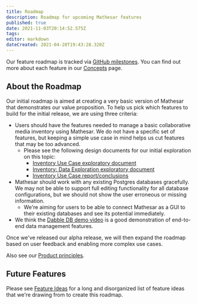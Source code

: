 ```yaml
---
title: Roadmap
description: Roadmap for upcoming Mathesar features
published: true
date: 2021-11-03T20:14:52.575Z
tags: 
editor: markdown
dateCreated: 2021-04-20T19:43:28.320Z
---
```


Our feature roadmap is tracked via [GitHub milestones](https://github.com/centerofci/mathesar/milestones?direction=asc&sort=due_date&state=open). You can find out more about each feature in our [Concepts](/product/concepts) page.

## About the Roadmap

Our initial roadmap is aimed at creating a very basic version of Mathesar that demonstrates our value proposition. To help us pick which features to build for the initial release, we are using three criteria:
- Users should have the features needed to manage a basic collaborative media inventory using Mathesar. We do not have a specific set of features, but keeping a simple use case in mind helps us cut features that may be too advanced.
  - Please see the following design documents for our initial exploration on this topic:
    - [Inventory Use Case exploratory document](/design/exploration/use-cases/inventory-use-case)
    - [Inventory: Data Exploration exploratory document](/design/exploration/inventory-data-exploration)
    - [Inventory Use Case report/conclusions](/design/reports/inventory-use-case)
- Mathesar should work with any existing Postgres databases gracefully. We may not be able to support full editing functionality for all database configurations, but we should not show the user erroneous or missing information.
  - We're aiming for users to be able to connect Mathesar as a GUI to their existing databases and see its potential immediately.
- We think the [Dabble DB demo video](https://www.youtube.com/watch?v=MCVj5RZOqwY) is a good demonstration of end-to-end data management features.

Once we've released our alpha release, we will then expand the roadmap based on user feedback and enabling more complex use cases.

Also see our [Product principles](/product).

## Future Features
Please see [Feature Ideas](/product/feature-ideas) for a long and disorganized list of feature ideas that we're drawing from to create this roadmap.
